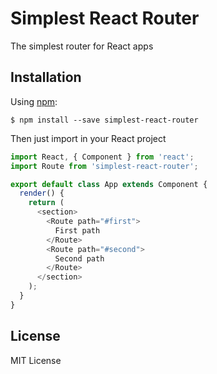 # Simplest React Router

The simplest router for React apps

## Installation

Using [npm](https://www.npmjs.com/):

    $ npm install --save simplest-react-router


Then just import in your React project

```js
import React, { Component } from 'react';
import Route from 'simplest-react-router';

export default class App extends Component {
  render() {
    return (
      <section>
        <Route path="#first">
          First path
        </Route>
        <Route path="#second">
          Second path
        </Route>
      </section>
    );
  }
}
```

## License

MIT License
